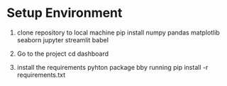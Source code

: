 # Setup Environment
1. clone repository to local machine
pip install numpy pandas matplotlib seaborn jupyter streamlit babel   

3. Go to the project
cd dashboard
   
5. install the requirements pyhton package bby running
pip install -r requirements.txt
